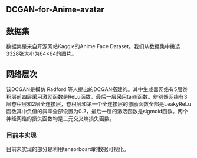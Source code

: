 ##  DCGAN-for-Anime-avatar

## 数据集

数据集是来自开源网站Kaggle的Anime Face Dataset。我们从数据集中挑选3328张大小为64×64的图片。

## 网络层次

该DCGAN是模仿 Radford 等人提出的DCGAN搭建的。其中生成器网络有5层卷积层前四层采用激励函数是ReLu函数，最后一层采用tanh函数。辨别器网络有3层卷积层和2层全连接层，卷积层和第一个全连接层的激励函数全部是LeakyReLu函数其中负值的斜率全部设置为0.2，最后一层的激活函数是sigmoid函数。两个神经网络的损失函数均是二元交叉熵损失函数。

### 目前未实现

目前未实现的部分是利用tensorboard的数据可视化。

